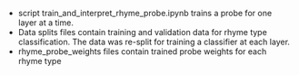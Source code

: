 - script train_and_interpret_rhyme_probe.ipynb trains a probe for one layer at a time.
- Data splits files contain training and validation data for rhyme type classification. The data was re-split for training a classifier at each layer.
- rhyme_probe_weights files contain trained probe weights for each rhyme type
